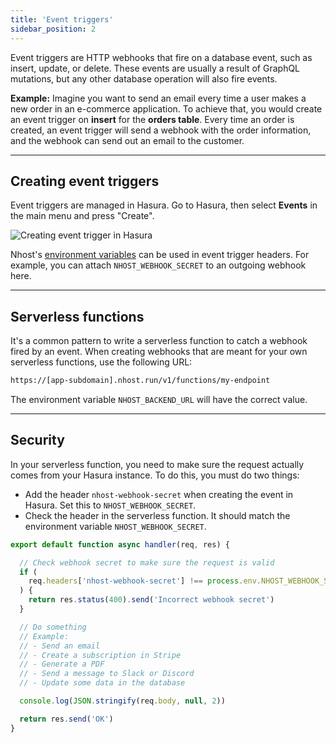 ```yaml
---
title: 'Event triggers'
sidebar_position: 2
---
```


Event triggers are HTTP webhooks that fire on a database event, such as insert, update, or delete. These events are usually a result of GraphQL mutations, but any other database operation will also fire events.

**Example:** Imagine you want to send an email every time a user makes a new order in an e-commerce application. To achieve that, you would create an event trigger on **insert** for the **orders table**. Every time an order is created, an event trigger will send a webhook with the order information, and the webhook can send out an email to the customer.

---

## Creating event triggers

Event triggers are managed in Hasura. Go to Hasura, then select **Events** in the main menu and press "Create".

![Creating event trigger in Hasura](/img/platform/hasura-create-event-trigger.png)

Nhost's [environment variables](/platform/environment-variables) can be used in event trigger headers. For example, you can attach `NHOST_WEBHOOK_SECRET` to an outgoing webhook here.

---

## Serverless functions

It's a common pattern to write a serverless function to catch a webhook fired by an event. When creating webhooks that are meant for your own serverless functions, use the following URL:

```bash
https://[app-subdomain].nhost.run/v1/functions/my-endpoint
```

The environment variable `NHOST_BACKEND_URL` will have the correct value.

---

## Security

In your serverless function, you need to make sure the request actually comes from your Hasura instance. To do this, you must do two things:

- Add the header `nhost-webhook-secret` when creating the event in Hasura. Set this to `NHOST_WEBHOOK_SECRET`.
- Check the header in the serverless function. It should match the environment variable `NHOST_WEBHOOK_SECRET`.

```js
export default function async handler(req, res) {

  // Check webhook secret to make sure the request is valid
  if (
    req.headers['nhost-webhook-secret'] !== process.env.NHOST_WEBHOOK_SECRET
  ) {
    return res.status(400).send('Incorrect webhook secret')
  }

  // Do something
  // Example:
  // - Send an email
  // - Create a subscription in Stripe
  // - Generate a PDF
  // - Send a message to Slack or Discord
  // - Update some data in the database

  console.log(JSON.stringify(req.body, null, 2))

  return res.send('OK')
}
```
